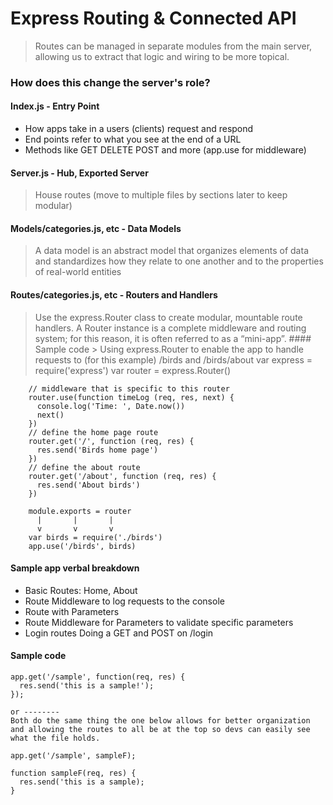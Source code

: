 # Express Routing & Connected API
> Routes can be managed in separate modules from the main server, allowing us to extract that logic and wiring to be more topical.


### How does this change the server's role?


#### Index.js - Entry Point
  - How apps take in a users (clients) request and respond
  - End points refer to what you see at the end of a URL
  - Methods like GET DELETE POST and more (app.use for middleware)
#### Server.js - Hub, Exported Server
  > House routes (move to multiple files by sections later to keep modular)

#### Models/categories.js, etc - Data Models
  > A data model is an abstract model that organizes elements of data and standardizes how they relate to one another and to the properties of real-world entities

#### Routes/categories.js, etc - Routers and Handlers
  > Use the express.Router class to create modular, mountable route handlers. A Router instance is a complete middleware and routing system; for this reason, it is often referred to as a “mini-app”.
    #### Sample code
    > Using express.Router to enable the app to handle requests to (for this example) /birds and /birds/about
    var express = require('express')
      var router = express.Router()

        // middleware that is specific to this router
        router.use(function timeLog (req, res, next) {
          console.log('Time: ', Date.now())
          next()
        })
        // define the home page route
        router.get('/', function (req, res) {
          res.send('Birds home page')
        })
        // define the about route
        router.get('/about', function (req, res) {
          res.send('About birds')
        })

        module.exports = router
          |       |       |
          v       v       v
        var birds = require('./birds')
        app.use('/birds', birds)

#### Sample app verbal breakdown 
  - Basic Routes: Home, About
  - Route Middleware to log requests to the console
  - Route with Parameters
  - Route Middleware for Parameters to validate specific parameters
  - Login routes Doing a GET and POST on /login
  
  #### Sample code
    app.get('/sample', function(req, res) {
      res.send('this is a sample!'); 
    });
    
    or --------
    Both do the same thing the one below allows for better organization 
    and allowing the routes to all be at the top so devs can easily see what the file holds.
    
    app.get('/sample', sampleF);
    
    function sampleF(req, res) {
      res.send('this is a sample);
    }

